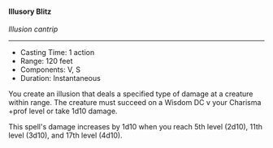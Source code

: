 #### Illusory Blitz
*Illusion cantrip*
___
- Casting Time: 1 action
- Range: 120 feet
- Components: V, S
- Duration: Instantaneous


You create an illusion that deals a specified type of damage at a creature within range. The creature must succeed on a Wisdom DC v your Charisma +prof level or take 1d10 damage.

This spell's damage increases by 1d10 when you reach 5th level (2d10), 11th level (3d10), and 17th level (4d10).
